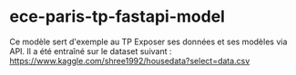 # ece-paris-tp-fastapi-model

Ce modèle sert d'exemple au TP Exposer ses données et ses modèles via API.
Il a été entraîné sur le dataset suivant : https://www.kaggle.com/shree1992/housedata?select=data.csv
